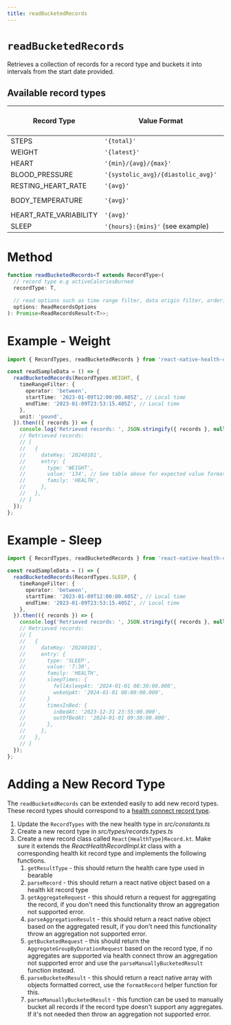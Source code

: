 ```yaml
---
title: readBucketedRecords
---
```


# `readBucketedRecords`

Retrieves a collection of records for a record type and buckets it into intervals from the start date provided.

## Available record types

| Record Type            | Value Format                       | Units (default first)     |
| ---------------------- | ---------------------------------- | ------------------------- |
| STEPS                  | `'{total}'`                        | `count`                   |
| WEIGHT                 | `'{latest}'`                       | `kg` or `pound`           |
| HEART                  | `'{min}/{avg}/{max}'`              | `bpm`                     |
| BLOOD_PRESSURE         | `'{systolic_avg}/{diastolic_avg}'` | `mmhg`                    |
| RESTING_HEART_RATE     | `'{avg}'`                          | `bpm`                     |
| BODY_TEMPERATURE       | `'{avg}'`                          | `celsius` or `fahrenheit` |
| HEART_RATE_VARIABILITY | `'{avg}'`                          | `ms`                      |
| SLEEP                  | `'{hours}:{mins}'` (see example)   |                           |

# Method

```ts
function readBucketedRecords<T extends RecordType>(
  // record type e.g activeCaloriesBurned
  recordType: T,

  // read options such as time range filter, data origin filter, ordering and pagination
  options: ReadRecordsOptions
): Promise<ReadRecordsResult<T>>;
```

# Example - Weight

```ts
import { RecordTypes, readBucketedRecords } from 'react-native-health-connect';

const readSampleData = () => {
  readBucketedRecords(RecordTypes.WEIGHT, {
    timeRangeFilter: {
      operator: 'between',
      startTime: '2023-01-09T12:00:00.405Z', // Local time
      endTime: '2023-01-09T23:53:15.405Z', // Local time
    },
    unit: 'pound',
  }).then(({ records }) => {
    console.log('Retrieved records: ', JSON.stringify({ records }, null, 2));
    // Retrieved records:
    // [
    //   {
    //     dateKey: '20240101',
    //     entry: {
    //       type: 'WEIGHT',
    //       value: '134', // See table above for expected value format and units
    //       family: 'HEALTH',
    //     },
    //   },
    // ]
  });
};
```

# Example - Sleep

```ts
import { RecordTypes, readBucketedRecords } from 'react-native-health-connect';

const readSampleData = () => {
  readBucketedRecords(RecordTypes.SLEEP, {
    timeRangeFilter: {
      operator: 'between',
      startTime: '2023-01-09T12:00:00.405Z', // Local time
      endTime: '2023-01-09T23:53:15.405Z', // Local time
    },
  }).then(({ records }) => {
    console.log('Retrieved records: ', JSON.stringify({ records }, null, 2));
    // Retrieved records:
    // [
    //   {
    //     dateKey: '20240101',
    //     entry: {
    //       type: 'SLEEP',
    //       value: '7:30',
    //       family: 'HEALTH',
    //       sleepTimes: {
    //         fellAsleepAt: '2024-01-01 00:30:00.000',
    //         wokeUpAt: '2024-01-01 08:00:00.000',
    //       }
    //       timesInBed: {
    //         inBedAt: '2023-12-31 23:55:00.000',
    //         outOfBedAt: '2024-01-01 09:30:00.000',
    //       },
    //     },
    //   },
    // ]
  });
};
```

# Adding a New Record Type

The `readBucketedRecords` can be extended easily to add new record types. These record types should correspond to a [health connect record type](https://developer.android.com/reference/kotlin/androidx/health/connect/client/records/package-summary?_gl=1*bfr5fs*_up*MQ..*_ga*MTI2MDY1NDg3Ni4xNzI5MDc1OTYy*_ga_6HH9YJMN9M*MTcyOTA3NTk2Mi4xLjAuMTcyOTA3NTk2Mi4wLjAuODkyODEzMzY1).

1. Update the `RecordTypes` with the new health type in _src/constants.ts_
2. Create a new record type in _src/types/records.types.ts_
3. Create a new record class called `React{HealthType}Record.kt`. Make sure it extends the _ReactHealthRecordImpl.kt_ class with a corresponding health kit record type and implements the following functions.
   1. `getResultType` - this should return the health care type used in bearable
   2. `parseRecord` - this should return a react native object based on a health kit record type
   3. `getAggregateRequest` - this should return a request for aggregating the record, if you don't need this functionality throw an aggregation not supported error.
   4. `parseAggregationResult` - this should return a react native object based on the aggregated result, if you don't need this functionality throw an aggregation not supported error.
   5. `getBucketedRequest` - this should return the `AggregateGroupByDurationRequest` based on the record type, if no aggregates are supported via health connect throw an aggregation not supported error and use the `parseManuallyBucketedResult` function instead.
   6. `parseBucketedResult` - this should return a react native array with objects formatted correct, use the `formatRecord` helper function for this.
   7. `parseManuallyBucketedResult` - this function can be used to manually bucket all records if the record type doesn't support any aggregates. If it's not needed then throw an aggregation not supported error.
